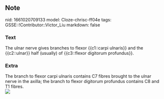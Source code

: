 ## Note
nid: 1661020709133
model: Cloze-chrisc-ff04e
tags: GSSE::!Contributor::Victor_Liu
markdown: false

### Text
The ulnar nerve gives branches to flexor {{c1::carpi ulnaris}} and the {{c2::ulnar}} half (usually) of {{c3::flexor digitorum profundus}}.

### Extra
<div>
  The branch to flexor carpi ulnaris contains C7 fibres brought to
  the ulnar nerve in the axilla; the branch to flexor digitorum
  profundus contains C8 and T1 fibres.
</div><img src=
"paste-dc74e5d6887a9641b4e20392df621839c00a35dc.jpg">
